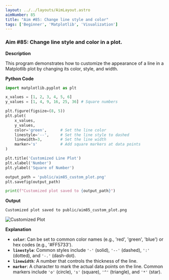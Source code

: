 ```yaml
---
layout: ../../layouts/AimLayout.astro
aimNumber: 85
title: "Aim #85: Change line style and color"
tags: ['Beginner', 'Matplotlib', 'Visualization']
---
```


### Aim #85: Change line style and color in a plot.

**Description**

This program demonstrates how to customize the appearance of a line in a Matplotlib plot by changing its color, style, and width.

**Python Code**

```python
import matplotlib.pyplot as plt

x_values = [1, 2, 3, 4, 5, 6]
y_values = [1, 4, 9, 16, 25, 36] # Square numbers

plt.figure(figsize=(8, 5))
plt.plot(
    x_values, 
    y_values, 
    color='green',      # Set the line color
    linestyle='--',     # Set the line style to dashed
    linewidth=3,        # Set the line width
    marker='s'          # Add square markers at data points
)

plt.title('Customized Line Plot')
plt.xlabel('Number')
plt.ylabel('Square of Number')

output_path = 'public/aim85_custom_plot.png'
plt.savefig(output_path)

print(f"Customized plot saved to {output_path}")
```

**Output**

```text
Customized plot saved to public/aim85_custom_plot.png
```

![Customized Plot](/aim85_custom_plot.png)

**Explanation**

- **`color`**: Can be set to common color names (e.g., 'red', 'green', 'blue') or hex codes (e.g., '#FF5733').
- **`linestyle`**: Common styles include `'-'` (solid), `'--'` (dashed), `':'` (dotted), and `'-.'` (dash-dot).
- **`linewidth`**: A number that controls the thickness of the line.
- **`marker`**: A character to mark the actual data points on the line. Common markers include `'o'` (circle), `'s'` (square), `'^'` (triangle), and `'*'` (star).
